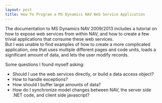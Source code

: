 ```yaml
---
layout: post
title: How To Program a MS Dynamics NAV Web Service Application
---
```


The documentation to MS Dynamics NAV 2009/2013 includes a tutorial on how to expose web services from within NAV, and how to create a few trivial applications that consume these web services.  
But I was unable to find examples of how to create a more complicated application, one that uses multiple different pages and code units, loads a significant amount of data, and lets the user modify records.  

Some questions I found myself asking:
- Should I use the web services directly, or build a data access object? 
- How to handle exceptions?
- How should I buffer large amounts of data?
- How do I synchronize model changes between NAV, the server side .NET code, and client side javascript?